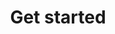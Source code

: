 ---
layout: page
title: Get started
permalink: /getting_started_main
nav: true
nav_order: 1
dropdown: true
children: 
    - title: Software
      permalink: /onboarding_software
    - title: divider
    - title: GitHub
      permalink: /getting_started_github
    - title: divider
    - title: Learning Markdown
      permalink: /getting_started_markdown
    - title: divider
    - title: Images
      permalink: /images_guide
    - title: divider
    - title: Technical resources
      permalink: /resources_technical
---